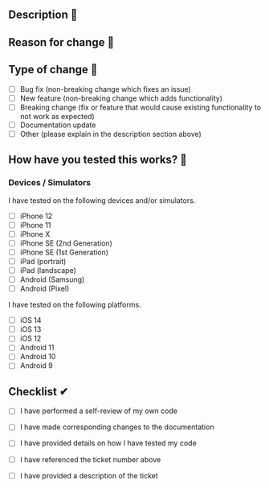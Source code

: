 ## Description 🤔

<!-- 
    Please include a summary of the change along with any relevant context.
    List any dependencies that are required for this change.
-->

## Reason for change 🤖

<!--
    Please provide a link to the Jira ticket. 
    Add any additional details and/or motivation if appropriate.
-->

## Type of change 🧩

<!-- Please delete options that are not relevant. --> 

- [ ] Bug fix (non-breaking change which fixes an issue)
- [ ] New feature (non-breaking change which adds functionality)
- [ ] Breaking change (fix or feature that would cause existing functionality to not work as expected)
- [ ] Documentation update
- [ ] Other (please explain in the description section above)

## How have you tested this works? 🧪

### Devices / Simulators

I have tested on the following devices and/or simulators.

<!-- Please delete options that are not relevant. --> 

 - [ ] iPhone 12 
 - [ ] iPhone 11 
 - [ ] iPhone X
 - [ ] iPhone SE (2nd Generation)
 - [ ] iPhone SE (1st Generation)
 - [ ] iPad (portrait)
 - [ ] iPad (landscape)
 - [ ] Android (Samsung)
 - [ ] Android (Pixel)

I have tested on the following platforms.

<!-- Please delete options that are not relevant. --> 

 - [ ] iOS 14
 - [ ] iOS 13
 - [ ] iOS 12
 - [ ] Android 11
 - [ ] Android 10
 - [ ] Android 9

## Checklist ✔

- [ ] I have performed a self-review of my own code
- [ ] I have made corresponding changes to the documentation
- [ ] I have provided details on how I have tested my code
- [ ] I have referenced the ticket number above
- [ ] I have provided a description of the ticket

